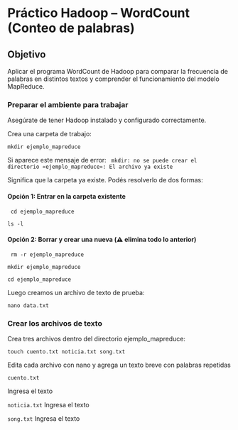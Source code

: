# Práctico Hadoop – WordCount (Conteo de palabras)

## Objetivo

Aplicar el programa WordCount de Hadoop para comparar la frecuencia de palabras en distintos textos y comprender el funcionamiento del modelo MapReduce.

### Preparar el ambiente para trabajar

Asegúrate de tener Hadoop instalado y configurado correctamente.

Crea una carpeta de trabajo:

`mkdir ejemplo_mapreduce`

Si aparece este mensaje de error:
` mkdir: no se puede crear el directorio «ejemplo_mapreduce»: El archivo ya existe`

Significa que la carpeta ya existe. Podés resolverlo de dos formas:

#### Opción 1: Entrar en la carpeta existente

` cd ejemplo_mapreduce`

`ls -l `

#### Opción 2: Borrar y crear una nueva (⚠️ elimina todo lo anterior)

` rm -r ejemplo_mapreduce`

`mkdir ejemplo_mapreduce`

`cd ejemplo_mapreduce`

Luego creamos un archivo de texto de prueba:

`nano data.txt`

### Crear los archivos de texto

Crea tres archivos dentro del directorio ejemplo_mapreduce:

`touch cuento.txt noticia.txt song.txt`

Edita cada archivo con nano y agrega un texto breve con palabras repetidas

`cuento.txt`

Ingresa el texto 

`noticia.txt`
Ingresa el texto 

`song.txt`
Ingresa el texto 

` `
` `

